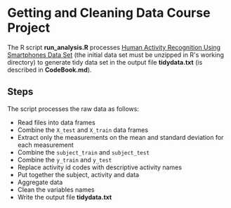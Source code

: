 Getting and Cleaning Data Course Project
=================

The R script **run_analysis.R** processes [Human Activity Recognition Using Smartphones Data Set](http://archive.ics.uci.edu/ml/datasets/Human+Activity+Recognition+Using+Smartphones) (the initial data set must be unzipped in R's working directory) to generate tidy data set in the output file **tidydata.txt** (is described in **CodeBook.md**).

## Steps

The script processes the raw data as follows:

* Read files into data frames
* Combine the `X_test` and `X_train` data frames
* Extract only the measurements on the mean and standard deviation for each measurement
* Combine the `subject_train` and `subject_test`
* Combine the `y_train` and `y_test`
* Replace activity id codes with descriptive activity names
* Put together the subject, activity and data
* Aggregate data
* Clean the variables names
* Write the output file **tidydata.txt**





